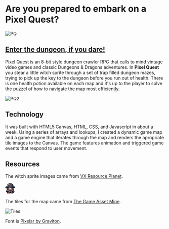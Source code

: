 # Are you prepared to embark on a Pixel Quest?

![PQ](https://i.imgur.com/QK42cDG.png)

## [Enter the dungeon, if you dare!](https://caitfriedlander.github.io/pixel-quest/)

Pixel Quest is an 8-bit style dungeon crawler RPG that calls to mind vintage video games and classic Dungeons & Dragons adventures. In **Pixel Quest** you stear a little witch sprite through a set of trap filled dungeon mazes, trying to pick up the key to the dungeon before you run out of health. There is one health potion available on each map and it's up to the player to solve the puzzel of how to navigate the map most efficiently.

![PQ2](https://i.imgur.com/WCjlhnJ.png)

## Technology
It was built with HTML5 Canvas, HTML, CSS, and Javascript in about a week. Using a series of arrays and lookups, I created a dynamic game map and a game engine that iterates through the map and renders the apropriate tile images to the Canvas. The game features animation and triggered game events that respond to user movement.

## Resources

The witch sprite images came from [VX Resource Planet](https://vxresource.wordpress.com/2013/02/19/a-witch-for-rpg-maker-vx-ace/).

![Witch](/images/witch2.png)

The tiles for the map came from [The Game Asset Mine](https://thegameassetsmine.com/product/pixel-art-top-down-dungeon-level-2/).

![Tiles](https://thegameassetsmine.com/wp-content/uploads/2018/04/Top-Down-dungeon-stage-2-Cover.jpg)

Font is [Pixelar by Graviton](https://www.fonts.com/font/graviton/pixelar?QueryFontType=Web&src=GoogleWebFonts).


